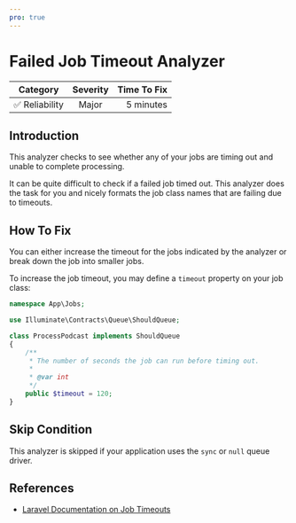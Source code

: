 ```yaml
---
pro: true
---
```


# Failed Job Timeout Analyzer <Badge text="PRO" type="tip"/>

| Category       | Severity   | Time To Fix  |
| -------------  |:----------:| ------------:|
| :white_check_mark: Reliability | Major | 5 minutes   |

## Introduction

This analyzer checks to see whether any of your jobs are timing out and unable to complete processing.

It can be quite difficult to check if a failed job timed out. This analyzer does the task for you and nicely formats the job class names that are failing due to timeouts.

## How To Fix

You can either increase the timeout for the jobs indicated by the analyzer or break down the job into smaller jobs.

To increase the job timeout, you may define a `timeout` property on your job class:

```php
namespace App\Jobs;

use Illuminate\Contracts\Queue\ShouldQueue;

class ProcessPodcast implements ShouldQueue
{
    /**
     * The number of seconds the job can run before timing out.
     *
     * @var int
     */
    public $timeout = 120;
}
```

## Skip Condition

This analyzer is skipped if your application uses the `sync` or `null` queue driver.

## References

- [Laravel Documentation on Job Timeouts](https://laravel.com/docs/queues#timeout)
